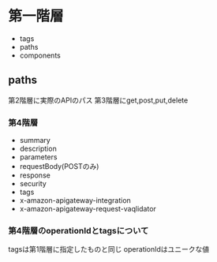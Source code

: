 # 第一階層

* tags
* paths
* components

## paths

第2階層に実際のAPIのパス
第3階層にget,post,put,delete

### 第4階層

* summary
* description
* parameters
* requestBody(POSTのみ)
* response
* security
* tags
* x-amazon-apigateway-integration
* x-amazon-apigateway-request-vaqlidator

### 第4階層のoperationIdとtagsについて

tagsは第1階層に指定したものと同じ
operationIdはユニークな値
